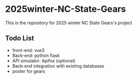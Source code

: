 # 2025winter-NC-State-Gears
This is the repository for 2025 winter NC State Gears's project 

## Todo List

- front-end: vue3
- Back-end: python flask
- API simulator: Apifox (optional)
- Back-end integration with existing databases
- poster for gears
